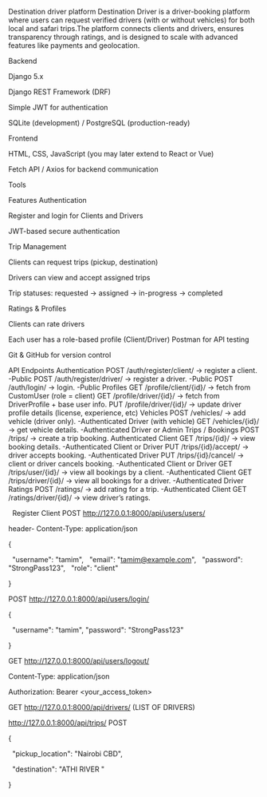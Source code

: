Destination driver platform 
Destination Driver is a driver-booking platform where users can request verified drivers (with or without vehicles) for both local and safari trips.The platform connects clients and drivers, ensures transparency through ratings, and is designed to scale with advanced features like payments and geolocation.


 Backend

Django 5.x

Django REST Framework (DRF)

Simple JWT for authentication

SQLite (development) / PostgreSQL (production-ready)


Frontend

HTML, CSS, JavaScript (you may later extend to React or Vue)

Fetch API / Axios for backend communication

 Tools

Features
 Authentication

Register and login for Clients and Drivers

JWT-based secure authentication

 Trip Management

Clients can request trips (pickup, destination)

Drivers can view and accept assigned trips

Trip statuses: requested → assigned → in-progress → completed

Ratings & Profiles

Clients can rate drivers

Each user has a role-based profile (Client/Driver)
Postman for API testing

Git & GitHub for version control



 API Endpoints 
Authentication
POST /auth/register/client/ → register a client.  -Public
POST /auth/register/driver/ → register a driver.  -Public
POST /auth/login/ → login.  -Public
Profiles
GET /profile/client/{id}/ → fetch from CustomUser (role = client)
GET /profile/driver/{id}/ → fetch from DriverProfile + base user info.
PUT /profile/driver/{id}/ → update driver profile details (license, experience, etc)
Vehicles
POST /vehicles/ → add vehicle (driver only).   -Authenticated Driver (with vehicle)
GET /vehicles/{id}/ → get vehicle details.  -Authenticated Driver or Admin
Trips / Bookings
POST /trips/ → create a trip booking.  Authenticated Client
GET /trips/{id}/ → view booking details.    -Authenticated Client or Driver
PUT /trips/{id}/accept/ → driver accepts booking.     -Authenticated Driver
PUT /trips/{id}/cancel/ → client or driver cancels booking.   -Authenticated Client or Driver
GET /trips/user/{id}/ → view all bookings by a client.  -Authenticated Client
GET /trips/driver/{id}/ → view all bookings for a driver.   -Authenticated Driver
Ratings
POST /ratings/ → add rating for a trip.  -Authenticated Client
GET /ratings/driver/{id}/ → view driver’s ratings.


 
Register Client POST http://127.0.0.1:8000/api/users/users/

header- Content-Type: application/json

{

  "username": "tamim",
  "email": "tamim@example.com",
  "password": "StrongPass123",
  "role": "client"

}

POST http://127.0.0.1:8000/api/users/login/



{

  "username": "tamim",
   "password": "StrongPass123"

}



GET http://127.0.0.1:8000/api/users/logout/

Content-Type: application/json

Authorization: Bearer <your\_access\_token>





GET http://127.0.0.1:8000/api/drivers/   (LIST OF DRIVERS)





http://127.0.0.1:8000/api/trips/   POST

{

  "pickup\_location": "Nairobi CBD",

  "destination": "ATHI RIVER "

}


